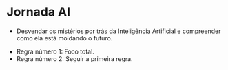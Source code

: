 # Jornada AI
- Desvendar os mistérios por trás da Inteligência Artificial e compreender como ela está moldando o futuro.

* Regra número 1: Foco total.
* Regra número 2: Seguir a primeira regra.
